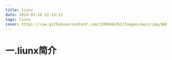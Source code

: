 ```yaml
---
title: liunx
date: 2024-03-18 22:13:13
tags: liunx
cover: https://raw.githubusercontent.com/3309446352/Images/main/img/B8B163278E23BA1602FC65A3FE65F386A2CDFBA635A7FD76F98CCE73CA700417.jpeg
---
```

# 一.liunx简介
```